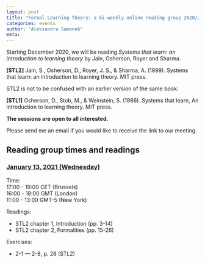 ```yaml
---
layout: post
title: "Formal Learning Theory: a bi-weekly online reading group 2020/2021"
categories: events 
author: "Aleksandra Samonek"
meta: 
---
```


Starting December 2020, we will be reading <i>Systems that learn: an introduction to learning theory</i> by Jain, Osherson, Royer and Sharma.

<b>[STL2]</b> Jain, S., Osherson, D., Royer, J. S., & Sharma, A. (1999). Systems that learn: an introduction to learning theory. MIT press.

STL2 is not to be confused with an earlier version of the same book:

<b>[STL1]</b> Osherson, D., Stob, M., & Weinstein, S. (1986). Systems that learn, An introduction to learning theory. MIT press.

<b>The sessions are open to all interested.</b>

Please send me an email if you would like to receive the link to our meeting.

## Reading group times and readings

### <u>January 13, 2021 (Wednesday)</u>

Time:<br>
17:00 - 19:00 CET (Brussels)<br>
16:00 - 18:00 GMT (London)<br>
11:00 - 13:00 GMT-5 (New York)<br>

Readings:
- STL2 chapter 1, Introduction (pp. 3-14)  
- STL2 chapter 2, Formalities (pp. 15-26)  

Exercises:
- 2-1 — 2-8, p. 26 (STL2)  
